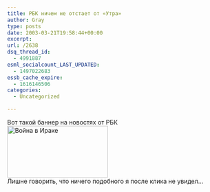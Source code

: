 ```yaml
---
title: РБК ничем не отстает от «Утра»
author: Gray
type: posts
date: 2003-03-21T19:58:44+00:00
excerpt:
url: /2638
dsq_thread_id:
  - 4991887
esml_socialcount_LAST_UPDATED:
  - 1497022683
essb_cache_expire:
  - 1616146506
categories:
  - Uncategorized

---
```








Вот такой баннер на новостях от РБК  
<img src="https://i1.wp.com/www.searchengines.ru/blog/images/news6.gif?resize=234%2C120" width="234" height="120" border="0" alt="Война в Ираке" data-recalc-dims="1" />  
Лишне говорить, что ничего подобного я после клика не увидел&#8230;
